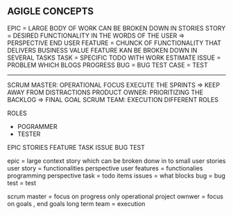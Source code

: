 ## AGIGLE CONCEPTS
EPIC = LARGE BODY OF WORK CAN BE BROKEN DOWN IN STORIES
STORY =   DESIRED FUNCTIONALITY IN THE WORDS OF THE USER => PERSPECTIVE END USER
FEATURE = CHUNCK OF FUNCTIONALITY THAT DELIVERS BUSINESS VALUE FEATURE KAN BE BROKEN DOWN IN SEVERAL TASKS
TASK = SPECIFIC TODO WITH WORK ESTIMATE
ISSUE = PROBLEM WHICH BLOGS PROGRESS
BUG = BUG
TEST CASE = TEST 



--------------------
SCRUM MASTER: OPERATIONAL FOCUS EXECUTE THE SPRINTS => KEEP AWAY FROM DISTRACTIONS
PRODUCT OWNER: PRIORITIZING THE BACKLOG => FINAL GOAL
SCRUM TEAM: EXECUTION DIFFERENT ROLES

ROLES
- POGRAMMER
- TESTER

EPIC
STORIES
FEATURE
TASK
ISSUE
BUG
TEST

epic = large context story which can be broken donw in to small user stories
user story = functionalities perspective user 
features = functionalies programming perspective
task = todo items
issues = what blocks 
bug = bug
test = test 

scrum master = focus on progress only operational
project ownwer = focus on goals , end goals long term
team = execution 
